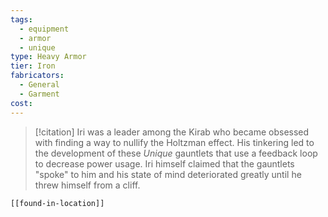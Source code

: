 ```yaml
---
tags:
  - equipment
  - armor
  - unique
type: Heavy Armor
tier: Iron
fabricators:
  - General
  - Garment
cost:
---
```

> [!citation]
> Iri was a leader among the Kirab who became obsessed with finding a way to nullify the Holtzman effect. His tinkering led to the development of these *Unique* gauntlets that use a feedback loop to decrease power usage. Iri himself claimed that the gauntlets "spoke" to him and his state of mind deteriorated greatly until he threw himself from a cliff.
```meta-bind-embed
[[found-in-location]]
```